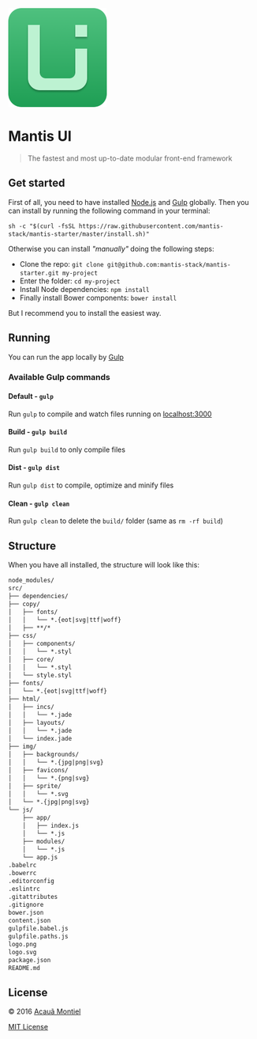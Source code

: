 <img src="logo.png" width="200">

Mantis UI
=========

> The fastest and most up-to-date modular front-end framework


Get started
-----------

First of all, you need to have installed [Node.js](http://nodejs.org/) and [Gulp](http://gulpjs.com) globally.
Then you can install by running the following command in your terminal:

```shell
sh -c "$(curl -fsSL https://raw.githubusercontent.com/mantis-stack/mantis-starter/master/install.sh)"
```

Otherwise you can install *"manually"* doing the following steps:

- Clone the repo: `git clone git@github.com:mantis-stack/mantis-starter.git my-project`
- Enter the folder: `cd my-project`
- Install Node dependencies: `npm install`
- Finally install Bower components: `bower install`

But I recommend you to install the easiest way.


Running
-------

You can run the app locally by [Gulp](http://gulpjs.com)

### Available Gulp commands

#### Default - `gulp`

Run `gulp` to compile and watch files running on [localhost:3000](http://localhost:3000)


#### Build - `gulp build`

Run `gulp build` to only compile files


#### Dist - `gulp dist`

Run `gulp dist` to compile, optimize and minify files


#### Clean - `gulp clean`

Run `gulp clean` to delete the `build/` folder (same as `rm -rf build`)


Structure
---------

When you have all installed, the structure will look like this:

```
node_modules/
src/
├── dependencies/
├── copy/
│   ├── fonts/
│   │   └── *.{eot|svg|ttf|woff}
│   ├── **/*
├── css/
│   ├── components/
│   │   └── *.styl
│   ├── core/
│   │   └── *.styl
│   └── style.styl
├── fonts/
│   └── *.{eot|svg|ttf|woff}
├── html/
│   ├── incs/
│   │   └── *.jade
│   ├── layouts/
│   │   └── *.jade
│   └── index.jade
├── img/
│   ├── backgrounds/
│   │   └── *.{jpg|png|svg}
│   ├── favicons/
│   │   └── *.{png|svg}
│   ├── sprite/
│   │   └── *.svg
│   └── *.{jpg|png|svg}
└── js/
    ├── app/
    │   ├── index.js
    │   └── *.js
    ├── modules/
    │   └── *.js
    └── app.js
.babelrc
.bowerrc
.editorconfig
.eslintrc
.gitattributes
.gitignore
bower.json
content.json
gulpfile.babel.js
gulpfile.paths.js
logo.png
logo.svg
package.json
README.md
```


License
-------

© 2016 [Acauã Montiel](http://acauamontiel.com.br)

[MIT License](http://acaua.mit-license.org/)
